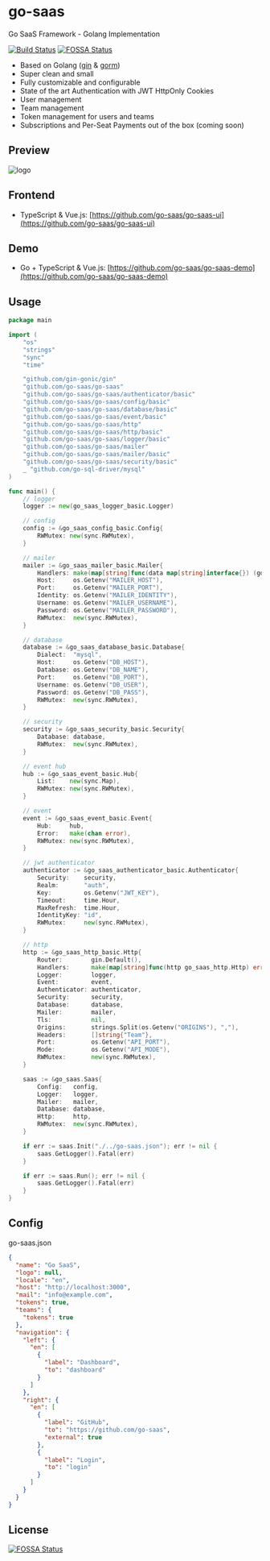 # go-saas

Go SaaS Framework - Golang Implementation

[![Build Status](https://ci.loeffel.io/api/badges/go-saas/go-saas/status.svg)](https://ci.loeffel.io/go-saas/go-saas)
[![FOSSA Status](https://app.fossa.com/api/projects/git%2Bgithub.com%2Fgo-saas%2Fgo-saas.svg?type=shield)](https://app.fossa.com/projects/git%2Bgithub.com%2Fgo-saas%2Fgo-saas?ref=badge_shield)

- Based on Golang ([gin](https://github.com/gin-gonic/gin) & [gorm](https://github.com/go-gorm/gorm))
- Super clean and small
- Fully customizable and configurable
- State of the art Authentication with JWT HttpOnly Cookies
- User management
- Team management
- Token management for users and teams
- Subscriptions and Per-Seat Payments out of the box (coming soon)

## Preview

<img src="https://raw.githubusercontent.com/go-saas/go-saas-ui/master/preview.png" alt="logo">

## Frontend

- TypeScript & Vue.js: [https://github.com/go-saas/go-saas-ui](https://github.com/go-saas/go-saas-ui)

## Demo

- Go + TypeScript & Vue.js: [https://github.com/go-saas/go-saas-demo](https://github.com/go-saas/go-saas-demo)

## Usage

```go
package main

import (
	"os"
	"strings"
	"sync"
	"time"

	"github.com/gin-gonic/gin"
	"github.com/go-saas/go-saas"
	"github.com/go-saas/go-saas/authenticator/basic"
	"github.com/go-saas/go-saas/config/basic"
	"github.com/go-saas/go-saas/database/basic"
	"github.com/go-saas/go-saas/event/basic"
	"github.com/go-saas/go-saas/http"
	"github.com/go-saas/go-saas/http/basic"
	"github.com/go-saas/go-saas/logger/basic"
	"github.com/go-saas/go-saas/mailer"
	"github.com/go-saas/go-saas/mailer/basic"
	"github.com/go-saas/go-saas/security/basic"
	_ "github.com/go-sql-driver/mysql"
)

func main() {
	// logger
	logger := new(go_saas_logger_basic.Logger)

	// config
	config := &go_saas_config_basic.Config{
		RWMutex: new(sync.RWMutex),
	}

	// mailer
	mailer := &go_saas_mailer_basic.Mailer{
		Handlers: make(map[string]func(data map[string]interface{}) (go_saas_mailer.Mail, error)),
		Host:     os.Getenv("MAILER_HOST"),
		Port:     os.Getenv("MAILER_PORT"),
		Identity: os.Getenv("MAILER_IDENTITY"),
		Username: os.Getenv("MAILER_USERNAME"),
		Password: os.Getenv("MAILER_PASSWORD"),
		RWMutex:  new(sync.RWMutex),
	}

	// database
	database := &go_saas_database_basic.Database{
		Dialect:  "mysql",
		Host:     os.Getenv("DB_HOST"),
		Database: os.Getenv("DB_NAME"),
		Port:     os.Getenv("DB_PORT"),
		Username: os.Getenv("DB_USER"),
		Password: os.Getenv("DB_PASS"),
		RWMutex:  new(sync.RWMutex),
	}

	// security
	security := &go_saas_security_basic.Security{
		Database: database,
		RWMutex:  new(sync.RWMutex),
	}

	// event hub
	hub := &go_saas_event_basic.Hub{
		List:    new(sync.Map),
		RWMutex: new(sync.RWMutex),
	}

	// event
	event := &go_saas_event_basic.Event{
		Hub:     hub,
		Error:   make(chan error),
		RWMutex: new(sync.RWMutex),
	}

	// jwt authenticator
	authenticator := &go_saas_authenticator_basic.Authenticator{
		Security:    security,
		Realm:       "auth",
		Key:         os.Getenv("JWT_KEY"),
		Timeout:     time.Hour,
		MaxRefresh:  time.Hour,
		IdentityKey: "id",
		RWMutex:     new(sync.RWMutex),
	}

	// http
	http := &go_saas_http_basic.Http{
		Router:        gin.Default(),
		Handlers:      make(map[string]func(http go_saas_http.Http) error),
		Logger:        logger,
		Event:         event,
		Authenticator: authenticator,
		Security:      security,
		Database:      database,
		Mailer:        mailer,
		Tls:           nil,
		Origins:       strings.Split(os.Getenv("ORIGINS"), ","),
		Headers:       []string{"Team"},
		Port:          os.Getenv("API_PORT"),
		Mode:          os.Getenv("API_MODE"),
		RWMutex:       new(sync.RWMutex),
	}

	saas := &go_saas.Saas{
		Config:   config,
		Logger:   logger,
		Mailer:   mailer,
		Database: database,
		Http:     http,
		RWMutex:  new(sync.RWMutex),
	}

	if err := saas.Init("./../go-saas.json"); err != nil {
		saas.GetLogger().Fatal(err)
	}

	if err := saas.Run(); err != nil {
		saas.GetLogger().Fatal(err)
	}
}
```

## Config

go-saas.json

```json
{
  "name": "Go SaaS",
  "logo": null,
  "locale": "en",
  "host": "http://localhost:3000",
  "mail": "info@example.com",
  "tokens": true,
  "teams": {
    "tokens": true
  },
  "navigation": {
    "left": {
      "en": [
        {
          "label": "Dashboard",
          "to": "dashboard"
        }
      ]
    },
    "right": {
      "en": [
        {
          "label": "GitHub",
          "to": "https://github.com/go-saas",
          "external": true
        },
        {
          "label": "Login",
          "to": "login"
        }
      ]
    }
  }
}
```


## License
[![FOSSA Status](https://app.fossa.com/api/projects/git%2Bgithub.com%2Fgo-saas%2Fgo-saas.svg?type=large)](https://app.fossa.com/projects/git%2Bgithub.com%2Fgo-saas%2Fgo-saas?ref=badge_large)
